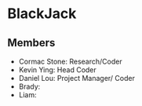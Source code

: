 # BlackJack

## Members
+ Cormac Stone: Research/Coder
+ Kevin Ying: Head Coder
+ Daniel Lou: Project Manager/ Coder
+ Brady: 
+ Liam: 
